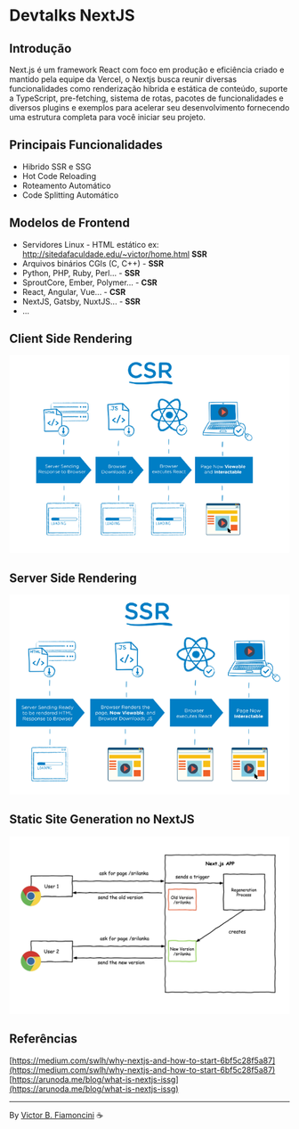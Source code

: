 # Devtalks NextJS

## Introdução

Next.js é um framework React com foco em produção e eficiência criado e mantido pela equipe da Vercel, o Nextjs busca reunir diversas funcionalidades como renderização hibrida e estática de conteúdo, suporte a TypeScript, pre-fetching, sistema de rotas, pacotes de funcionalidades e diversos plugins e exemplos para acelerar seu desenvolvimento fornecendo uma estrutura completa para você iniciar seu projeto.

## Principais Funcionalidades

- Hibrido SSR e SSG
- Hot Code Reloading
- Roteamento Automático
- Code Splitting Automático

## Modelos de Frontend

- Servidores Linux - HTML estático ex: <http://sitedafaculdade.edu/~victor/home.html> **SSR**
- Arquivos binários CGIs (C, C++) - **SSR**
- Python, PHP, Ruby, Perl... - **SSR**
- SproutCore, Ember, Polymer... - **CSR**
- React, Angular, Vue... - **CSR**
- NextJS, Gatsby, NuxtJS... - **SSR**
- ...

## Client Side Rendering

![alt](./.github/csr.png)

## Server Side Rendering

![alt](./.github/ssr.png)

## Static Site Generation no NextJS

![alt](./.github/ssg.png)

## Referências

[https://medium.com/swlh/why-nextjs-and-how-to-start-6bf5c28f5a87](https://medium.com/swlh/why-nextjs-and-how-to-start-6bf5c28f5a87)
[https://arunoda.me/blog/what-is-nextjs-issg](https://arunoda.me/blog/what-is-nextjs-issg)

----------
By [Victor B. Fiamoncini](https://github.com/Victor-Fiamoncini) ☕️
